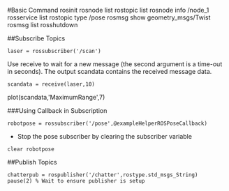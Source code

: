 #Basic Command
rosinit
rosnode list
rostopic list
rosnode info /node_1
rosservice list
rostopic type /pose
rosmsg show geometry_msgs/Twist
rosmsg list
rosshutdown

##Subscribe Topics
```
laser = rossubscriber('/scan')
```

Use receive to wait for a new message (the second argument is a time-out in seconds). The output scandata contains the received message data.
```
scandata = receive(laser,10)
```

plot(scandata,'MaximumRange',7)

###Using Callback in Subscription
```
robotpose = rossubscriber('/pose',@exampleHelperROSPoseCallback)
```

* Stop the pose subscriber by clearing the subscriber variable
```
clear robotpose
```
##Publish Topics

```
chatterpub = rospublisher('/chatter',rostype.std_msgs_String)
pause(2) % Wait to ensure publisher is setup
```
